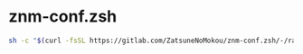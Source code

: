 # znm-conf.zsh

```bash
sh -c "$(curl -fsSL https://gitlab.com/ZatsuneNoMokou/znm-conf.zsh/-/raw/master/install.sh)"
```